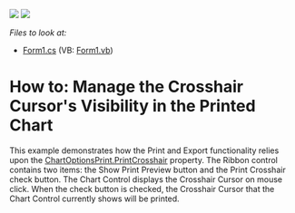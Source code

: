 <!-- default badges list -->
[![](https://img.shields.io/badge/Open_in_DevExpress_Support_Center-FF7200?style=flat-square&logo=DevExpress&logoColor=white)](https://supportcenter.devexpress.com/ticket/details/T830490)
[![](https://img.shields.io/badge/📖_How_to_use_DevExpress_Examples-e9f6fc?style=flat-square)](https://docs.devexpress.com/GeneralInformation/403183)
<!-- default badges end -->
_Files to look at:_
* [Form1.cs](CS/PrintCrosshairSample/Form1.cs) (VB: [Form1.vb](VB/PrintCrosshairSample/Form1.vb))

# How to: Manage the Crosshair Cursor's Visibility in the Printed Chart

This example demonstrates how the Print and Export functionality relies upon the [ChartOptionsPrint.PrintCrosshair](https://docs.devexpress.com/CoreLibraries/DevExpress.XtraCharts.Printing.ChartOptionsPrint.PrintCrosshair) property.
The Ribbon control contains two items: the Show Print Preview button and the Print Crosshair check button.
The Chart Control displays the Crosshair Cursor on mouse click.
When the check button is checked, the Crosshair Cursor that the Chart Control currently shows will be printed.
